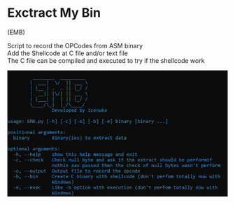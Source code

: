 # Exctract My Bin 
(EMB)

Script to record the OPCodes from ASM binary <br>
Add the Shellcode at C file and/or text file<br>
The C file can be compiled and executed to try if the shellcode work<br>

![Alt text](Helper.png "Helper")
